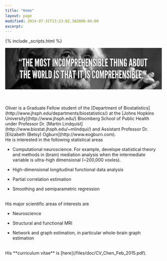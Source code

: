 ```yaml
---
title: "Home"
layout: page
modified: 2014-07-31T13:23:02.362000-04:00
excerpt: 
---
```

{% include _scripts.html %}

![x](/images/Einstein.jpg)

<br />
<br />
Oliver is a Graduate Fellow student of the [Department of Biostatistics](http://www.jhsph.edu/departments/biostatistics/) at the [Johns Hopkins University](http://www.jhsph.edu/) Bloomberg School of Public Health under Professor Dr. [Martin Lindquist](http://www.biostat.jhsph.edu/~mlindqui/) and Assistant Professor Dr. [Elizabeth (Betsy) Ogburn](http://www.eogburn.com).

<br />
He is interested in the following statistical areas

- Computational neuroscience. For example, develope statistical theory and methods in (brain) mediation analysis when the intermediate variable is ultra-high dimensional (~200,000 voxles).

- High-dimensional longitudinal functional data analysis

- Partial correlation estimation

- Smoothing and semiparametric regression

<br />
His major scientific areas of interests are

- Neuroscience

- Structural and functional MRI

- Network and graph estimation, in particular whole-brain graph estimation



<br />
His **curriculum vitae** is [here](/files/doc/CV_Chen_Feb_2015.pdf).